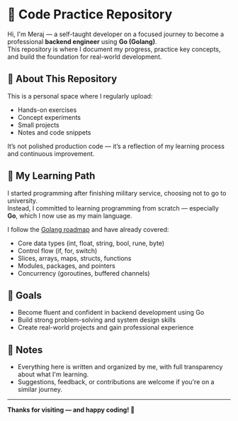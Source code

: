 # 🧠 Code Practice Repository

Hi, I'm Meraj — a self-taught developer on a focused journey to become a professional **backend engineer** using **Go (Golang)**.  
This repository is where I document my progress, practice key concepts, and build the foundation for real-world development.

## 🚀 About This Repository

This is a personal space where I regularly upload:
- Hands-on exercises
- Concept experiments
- Small projects
- Notes and code snippets

It’s not polished production code — it’s a reflection of my learning process and continuous improvement.

## 🎯 My Learning Path

I started programming after finishing military service, choosing not to go to university.  
Instead, I committed to learning programming from scratch — especially **Go**, which I now use as my main language.

I follow the [Golang roadmap](https://roadmap.sh/golang) and have already covered:
- Core data types (int, float, string, bool, rune, byte)
- Control flow (if, for, switch)
- Slices, arrays, maps, structs, functions
- Modules, packages, and pointers
- Concurrency (goroutines, buffered channels)

## 📌 Goals

- Become fluent and confident in backend development using Go
- Build strong problem-solving and system design skills
- Create real-world projects and gain professional experience

## 🙌 Notes

- Everything here is written and organized by me, with full transparency about what I'm learning.
- Suggestions, feedback, or contributions are welcome if you're on a similar journey.

---

**Thanks for visiting — and happy coding! 🚀**
